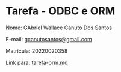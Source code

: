 # Tarefa - ODBC e ORM

Nome: GAbriel Wallace Canuto Dos Santos

E-mail: gcanutosantos@gmail.com

Matrícula: 20220020358

Link para: [tarefa-orm.md](tarefas/orm/tarefa-orm.md)
 